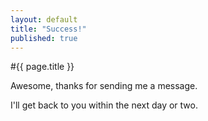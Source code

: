 ```yaml
---
layout: default
title: "Success!"
published: true
---
```


#{{ page.title }}

Awesome, thanks for sending me a message.

I'll get back to you within the next day or two.